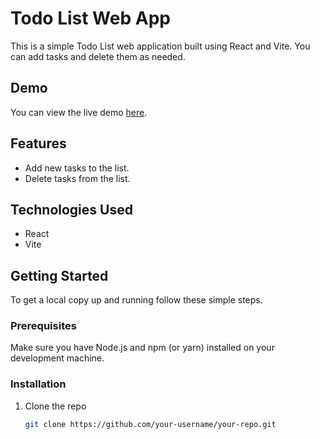 # Todo List Web App

This is a simple Todo List web application built using React and Vite. You can add tasks and delete them as needed.

## Demo

You can view the live demo [here](https://your-netlify-app-url).

## Features

- Add new tasks to the list.
- Delete tasks from the list.

## Technologies Used

- React
- Vite

## Getting Started

To get a local copy up and running follow these simple steps.

### Prerequisites

Make sure you have Node.js and npm (or yarn) installed on your development machine.

### Installation

1. Clone the repo
   ```sh
   git clone https://github.com/your-username/your-repo.git
